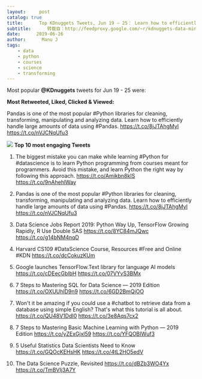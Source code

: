 ```yaml
---
layout:     post
catalog: true
title:      Top KDnuggets Tweets, Jun 19 – 25： Learn how to efficiently handle large amounts of data using #Pandas; The biggest mistake while learning #Python for #datascience
subtitle:      转载自：http://feedproxy.google.com/~r/kdnuggets-data-mining-analytics/~3/sK7Sy5XtBpE/top-tweets-jun19-25.html
date:      2019-06-26
author:      Manu J
tags:
    - data
    - python
    - courses
    - science
    - transforming
---
```


Most popular **@KDnuggets** tweets for Jun 19 - 25 were:

**Most Retweeted, Liked, Clicked & Viewed:**

Pandas is one of the most popular #Python libraries for cleaning, transforming, manipulating and analyzing data. Learn how to efficiently handle large amounts of data using #Pandas. https://t.co/8jJTAhgMyl https://t.co/nVJCNqUfu3

![](https://cdn-images-1.medium.com/max/1600/0*UAKmqEnb3YsEUTdt)
**Top 10 most engaging Tweets**

1. The biggest mistake you can make while learning #Python for #datascience is to learn Python programming from courses meant for programmers. Avoid this mistake, and learn Python the right way by following this approach. https://t.co/Amikbn8kIS https://t.co/9nAhehlWay

1. Pandas is one of the most popular #Python libraries for cleaning, transforming, manipulating and analyzing data. Learn how to efficiently handle large amounts of data using #Pandas. https://t.co/8jJTAhgMyl https://t.co/nVJCNqUfu3

1. Data Science Jobs Report 2019: Python Way Up, TensorFlow Growing Rapidly, R Use Double SAS https://t.co/8YC84mJQwc https://t.co/g14bNM4nqD

1. Harvard CS109 #DataScience Course, Resources #Free and Online #KDN https://t.co/dcCokuzKUm

1. Google launches TensorFlow.Text library for language AI models https://t.co/cDEecGblbH https://t.co/07VYvS3BMx

1. 7 Steps to Mastering SQL for Data Science — 2019 Edition https://t.co/OXUUhlD9n9 https://t.co/6GD2BmQjOO

1. Won't it be amazing if you could use a #chatbot to retrieve data from a database using simple English? That's what this tutorial is all about. https://t.co/QU48V1DdI0 https://t.co/3e8Aqs7cx2

1. 7 Steps to Mastering Basic Machine Learning with Python — 2019 Edition https://t.co/yZExGjxl59 https://t.co/YFQOBIWuf3

1. 5 Useful Statistics Data Scientists Need to Know https://t.co/GQOcKEHsHK https://t.co/4tL2HO5edV

1. The Data Science Puzzle, Revisited https://t.co/dBZb3WO4Yx https://t.co/TmBVIj3A7Y

